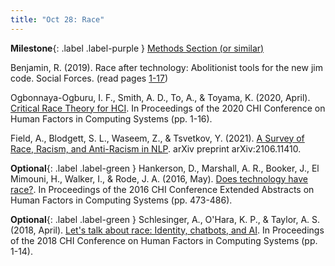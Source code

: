 ```yaml
---
title: "Oct 28: Race"
---
```


**Milestone**{: .label .label-purple } [Methods Section (or similar)](https://canvas.uw.edu/courses/1512970/assignments/6672481)

Benjamin, R. (2019). Race after technology: Abolitionist tools for the new jim code. Social Forces. (read pages [1-17](https://drive.google.com/file/d/1qK-P4LS2JhTI_RXFCEeu1yGwGjPjPFtL/view?usp=sharing))  

Ogbonnaya-Ogburu, I. F., Smith, A. D., To, A., & Toyama, K. (2020, April). [Critical Race Theory for HCI](https://drive.google.com/file/d/1mqdkYkv_bA_3GmQTSQSxdJQ3dITijpCR/view?usp=sharing). In Proceedings of the 2020 CHI Conference on Human Factors in Computing Systems (pp. 1-16).

Field, A., Blodgett, S. L., Waseem, Z., & Tsvetkov, Y. (2021). [A Survey of Race, Racism, and Anti-Racism in NLP](https://arxiv.org/pdf/2106.11410.pdf). arXiv preprint arXiv:2106.11410.


**Optional**{: .label .label-green } Hankerson, D., Marshall, A. R., Booker, J., El Mimouni, H., Walker, I., & Rode, J. A. (2016, May). [Does technology have race?](https://dl.acm.org/doi/pdf/10.1145/2851581.2892578?casa_token=sa47s_b-ibEAAAAA:s4l-ithHie-ESAaIIoCactUbqZsaNDRavXd4PwqlsGDy-4MpwdafKu0hbEsOMfWorhYTUpqn2C193g). In Proceedings of the 2016 CHI Conference Extended Abstracts on Human Factors in Computing Systems (pp. 473-486).

**Optional**{: .label .label-green } Schlesinger, A., O'Hara, K. P., & Taylor, A. S. (2018, April). [Let's talk about race: Identity, chatbots, and AI](https://drive.google.com/file/d/1YXLvAhbTgd5rPUHDz0Yc42nIMRn_CO7d/view?usp=sharing). In Proceedings of the 2018 CHI Conference on Human Factors in Computing Systems (pp. 1-14).

